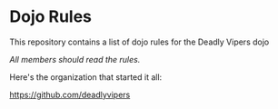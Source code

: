 Dojo Rules
==========

This repository contains a list of dojo rules for the Deadly Vipers dojo

*All members should read the rules.*

Here's the organization that started it all:

https://github.com/deadlyvipers

